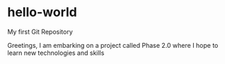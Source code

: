# hello-world
My first Git Repository

Greetings, I am embarking on a project called Phase 2.0 where I hope to learn new technologies and skills
